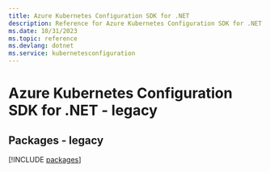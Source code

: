 ```yaml
---
title: Azure Kubernetes Configuration SDK for .NET
description: Reference for Azure Kubernetes Configuration SDK for .NET
ms.date: 10/31/2023
ms.topic: reference
ms.devlang: dotnet
ms.service: kubernetesconfiguration
---
```

# Azure Kubernetes Configuration SDK for .NET - legacy
## Packages - legacy
[!INCLUDE [packages](kubernetes-configuration-index.md)]